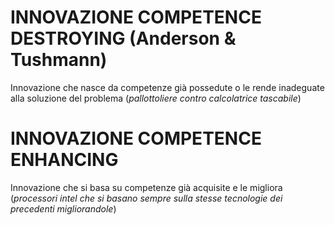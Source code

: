 # INNOVAZIONE COMPETENCE DESTROYING (Anderson & Tushmann) 

 Innovazione che nasce da competenze già possedute o le rende inadeguate alla soluzione del problema (*pallottoliere contro calcolatrice tascabile*)

# INNOVAZIONE COMPETENCE ENHANCING

Innovazione che si basa su competenze già acquisite e le migliora (*processori intel che si basano sempre sulla stesse tecnologie dei precedenti migliorandole*)
